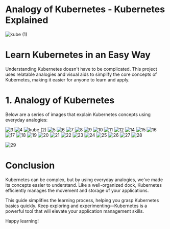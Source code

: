 # Analogy of Kubernetes - Kubernetes Explained

![kube (1)](https://github.com/user-attachments/assets/bcb216df-28a1-405e-b18a-3f76022adeb9)

# Learn Kubernetes in an Easy Way
Understanding Kubernetes doesn't have to be complicated. This project uses relatable analogies and visual aids to simplify the core concepts of Kubernetes, making it easier for anyone to learn and apply.


# 1. Analogy of Kubernetes
Below are a series of images that explain Kubernetes concepts using everyday analogies:

![3](https://github.com/user-attachments/assets/f65c55b2-b293-47d2-8858-6a615e4b2b66)
![4](https://github.com/user-attachments/assets/984345d3-4144-4d31-9128-d9d3f1470c3a)
![kube (2)](https://github.com/user-attachments/assets/1b3798b3-c073-46bf-a36d-396ae9defcb3)
![5](https://github.com/user-attachments/assets/dff40fcf-31bb-4dba-a0c6-46fe47dc09be)
![6](https://github.com/user-attachments/assets/15f10de4-c88b-4659-9d50-362997cf57b3)
![7](https://github.com/user-attachments/assets/ad140b14-f10d-462a-8cad-9ee9255a1a3e)
![8](https://github.com/user-attachments/assets/dbd3f474-bcde-4f85-b5ad-3c70d3868968)
![9](https://github.com/user-attachments/assets/05d3220d-6849-4f0b-b050-e46bc11fc633)
![10](https://github.com/user-attachments/assets/5343fd2a-925a-43ba-8b9d-05e363461d17)
![11](https://github.com/user-attachments/assets/d0fda546-5d2c-49ee-8c75-dc0476e2a4cc)
![12](https://github.com/user-attachments/assets/d9a71acf-f295-47cb-a3f7-72a64111bc4d)
![14](https://github.com/user-attachments/assets/e5358ced-e77f-4e9a-87de-78c62eb67775)
![15](https://github.com/user-attachments/assets/73825792-ff21-4b48-afc4-4e21f1c1d529)
![16](https://github.com/user-attachments/assets/55e9ccf5-6b23-417b-a405-3e928ec8a264)
![17](https://github.com/user-attachments/assets/7ea01e76-2841-4d2b-b545-238202a221da)
![18](https://github.com/user-attachments/assets/eb65a5a0-0efd-4f6e-99b4-de0e37a72c8c)
![19](https://github.com/user-attachments/assets/ac67f579-edbd-45c4-a48f-e5814c2778ad)
![20](https://github.com/user-attachments/assets/902c470c-c6c4-475a-9d89-0bc959023136)
![21](https://github.com/user-attachments/assets/1117a2e1-2e38-43f0-9a29-8f2c94165edc)
![22](https://github.com/user-attachments/assets/1b8c4727-cfc9-4119-beb6-91602eb43ca4)
![23](https://github.com/user-attachments/assets/0962232a-ead3-4247-acbc-1687e6059872)
![24](https://github.com/user-attachments/assets/786d0cf0-2800-4b38-bc4d-50ef4b2eb86c)
![25](https://github.com/user-attachments/assets/2bbf75b8-38e3-430d-804c-2a184d4a89b5)
![26](https://github.com/user-attachments/assets/65d7a9f2-590a-44c1-8f37-ce6d6a6fd966)
![27](https://github.com/user-attachments/assets/a387b18b-80f5-4bbc-a3e9-8dd73c8654bb)
![28](https://github.com/user-attachments/assets/818d5b2f-6ac3-4a84-9513-11620d548ef7)

![29](https://github.com/user-attachments/assets/7d8a0030-c61f-47af-81ca-1b680e2f47bf)


# Conclusion
Kubernetes can be complex, but by using everyday analogies, we’ve made its concepts easier to understand. Like a well-organized dock, Kubernetes efficiently manages the movement and storage of your applications.

This guide simplifies the learning process, helping you grasp Kubernetes basics quickly. Keep exploring and experimenting—Kubernetes is a powerful tool that will elevate your application management skills.

Happy learning!


